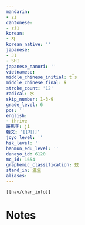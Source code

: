 ```yaml
---
mandarin:
- zī
cantonese:
- zi1
korean:
- 자
korean_native: ''
japanese:
- JI
- SHI
japanese_nanori: ''
vietnamese:
middle_chinese_initial: t͡s
middle_chinese_final: ɨ
stroke_count: '12'
radical: 水
skip_number: 1-3-9
grade_level: 6
pos: ''
english:
- thrive
羅馬字: ji
韓文: '[[지]]'
joyo_level: ''
hsk_level: ''
hanmun_edu_level: ''
danayo_id: 6120
mc_id: 1654
graphemic_classification: 玆
stand_in: 滋生
aliases:
---
```

```meta-bind-embed
[[nav/char_info]]
```

# Notes
